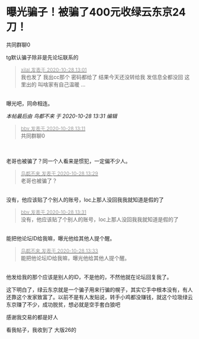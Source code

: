 # 曝光骗子！被骗了400元收绿云东京24刀！


<img id="aimg_O2Unb" onclick="zoom(this, this.src, 0, 0, 0)" class="zoom" src="https://i.loli.net/2020/10/28/pJPDN2AThQg384E.jpg" onmouseover="img_onmouseoverfunc(this)" onload="thumbImg(this)" border="0" alt="" /><br />
<img id="aimg_AaZry" onclick="zoom(this, this.src, 0, 0, 0)" class="zoom" src="https://i.loli.net/2020/10/28/qwFV1jgm3yYcXlU.jpg" onmouseover="img_onmouseoverfunc(this)" onload="thumbImg(this)" border="0" alt="" /><br />
<img id="aimg_oIgGg" onclick="zoom(this, this.src, 0, 0, 0)" class="zoom" src="https://i.loli.net/2020/10/28/aUg8LonkQC2S7Oj.jpg" onmouseover="img_onmouseoverfunc(this)" onload="thumbImg(this)" border="0" alt="" /><br />
共同群聊0 

tg默认骗子除非是先论坛联系的

<div class="quote"><blockquote><font size="2"><a href="https://www.hostloc.com/forum.php?mod=redirect&amp;goto=findpost&amp;pid=9363574&amp;ptid=759340" target="_blank"><font color="#999999">xilal 发表于 2020-10-28 13:01</font></a></font><br />
我也发了 我出cc那个 密码都给了 结果今天还没转给我 发信息全都没回 这里出的 叫啥家有自己温暖 ...</blockquote></div><br />
曝光吧，同命相连。

<i class="pstatus"> 本帖最后由 鸟都不来 于 2020-10-28 13:31 编辑 </i><br />
<div class="quote"><blockquote><font size="2"><a href="https://www.hostloc.com/forum.php?mod=redirect&amp;goto=findpost&amp;pid=9363623&amp;ptid=759340" target="_blank"><font color="#999999">bbv 发表于 2020-10-28 13:11</font></a></font><br />
共同群聊0</blockquote></div><br />
<br />
老哥也被骗了？同一个人看来是惯犯，一定偏不少人。

<div class="quote"><blockquote><font size="2"><a href="https://www.hostloc.com/forum.php?mod=redirect&amp;goto=findpost&amp;pid=9363685&amp;ptid=759340" target="_blank"><font color="#999999">鸟都不来 发表于 2020-10-28 13:29</font></a></font><br />
老哥也被骗了？</blockquote></div><br />
没有，他应该贴了个别人的账号，loc上那人没回我我就知道是假的了

<div class="quote"><blockquote><font size="2"><a href="https://www.hostloc.com/forum.php?mod=redirect&amp;goto=findpost&amp;pid=9363696&amp;ptid=759340" target="_blank"><font color="#999999">bbv 发表于 2020-10-28 13:31</font></a></font><br />
没有，他应该贴了个别人的账号，loc上那人没回我我就知道是假的了</blockquote></div><br />
能把他论坛ID给我嘛，曝光他给其他人提个醒。

<div class="quote"><blockquote><font size="2"><a href="https://www.hostloc.com/forum.php?mod=redirect&amp;goto=findpost&amp;pid=9363704&amp;ptid=759340" target="_blank"><font color="#999999">鸟都不来 发表于 2020-10-28 13:33</font></a></font><br />
能把他论坛ID给我嘛，曝光他给其他人提个醒。</blockquote></div><br />
他发给我的那个应该是别人的ID，不是他的，不然他就在论坛回复我了。

这下明白了，绿云东京就是一个骗子用来行骗的幌子，其实它手中根本没有，有人还靠这个发家致富了。以前不是有人发贴说，转手小鸡都没赚钱，就这个垃圾绿云东京赚了不少，成功脱贫，想必就是空手套白狼吧<img src="static/image/smiley/default/lol.gif" smilieid="12" border="0" alt="" />

感谢我交易的都是好人

看我帖子，我收到了 大版26的
